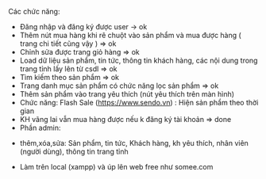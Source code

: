﻿﻿Các chức năng:
- Đăng nhập và đăng ký được user -> ok
- Thêm nút mua hàng khi rê chuột vào sản phẩm và mua được hàng ( trang chi tiết cũng vậy ) => ok
- Chỉnh sửa được trang giỏ hàng => ok
- Load dữ liệu sản phẩm, tin tức, thông tin khách hàng, các nội dung trong trang tỉnh lấy lên từ csdl => ok
- Tìm kiếm theo sản phẩm => ok
- Trang danh mục sản phẩm có chức năng lọc sản phẩm => ok
- Thêm sản phẩm vào trang yêu thích (nút yêu thích trên màn hình)
- Chức năng: Flash Sale (https://www.sendo.vn) : Hiện sản phẩm theo thời gian
- KH vãng lai vẫn mua hàng được nếu k đăng ký tài khoản => done
- Phần admin:
+ thêm,xóa,sửa: Sản phẩm, tin tức, Khách hàng, kh yêu thích, nhân viên (người dùng), thông tin trang tỉnh
- Làm trên local (xampp) và úp lên web free như somee.com